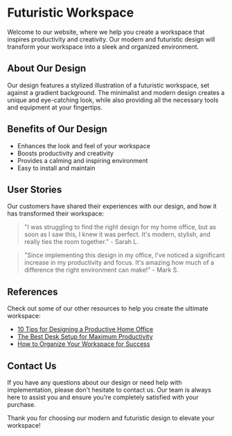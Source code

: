 <!--font:Cinzel Decorative-->

# Futuristic Workspace

Welcome to our website, where we help you create a workspace that inspires productivity and creativity. Our modern and futuristic design will transform your workspace into a sleek and organized environment.

## About Our Design

Our design features a stylized illustration of a futuristic workspace, set against a gradient background. The minimalist and modern design creates a unique and eye-catching look, while also providing all the necessary tools and equipment at your fingertips.

## Benefits of Our Design

- Enhances the look and feel of your workspace
- Boosts productivity and creativity
- Provides a calming and inspiring environment
- Easy to install and maintain

## User Stories

Our customers have shared their experiences with our design, and how it has transformed their workspace:

> "I was struggling to find the right design for my home office, but as soon as I saw this, I knew it was perfect. It's modern, stylish, and really ties the room together." - Sarah L.

> "Since implementing this design in my office, I've noticed a significant increase in my productivity and focus. It's amazing how much of a difference the right environment can make!" - Mark S.

## References

Check out some of our other resources to help you create the ultimate workspace:

- [10 Tips for Designing a Productive Home Office](#)
- [The Best Desk Setup for Maximum Productivity](#)
- [How to Organize Your Workspace for Success](#)

## Contact Us

If you have any questions about our design or need help with implementation, please don't hesitate to contact us. Our team is always here to assist you and ensure you're completely satisfied with your purchase.

Thank you for choosing our modern and futuristic design to elevate your workspace!

<!--

Write me content for website with wallpaper which alt text is:

"A wallpaper featuring a stylized illustration of a futuristic workspace, with a minimalist and modern design, set against a gradient background."

The name/title of the page should not be 1:1 copy of the alt text but rather a real content of the website which is using this wallpaper.

- Use markdown format 
- Start with heading
- Heading should be short and concise
- The content should look like a real website 
- The website should not be about the wallpaper, wallpaper is just a related background
- Heading should be contain work "wallpaper" or "background"
- Include real sections like references, contact, user stories, etc. use things relevant to the page purpose.
- Feel free to use structure like headings, bullets, numbering, blockquotes, paragraphs, horizontal lines, etc.
- You can use formatting like bold or _italic_
- You can include UTF-8 emojis
- Links should be only #hash anchors (and you can refer to the document itself)
- Do not include images


---


# Future-Proof Your Workspace with Our Modern Wallpaper

Welcome to our website, where we help you create a workspace that inspires productivity and creativity. Our wallpaper featuring a stylized illustration of a futuristic workspace is the perfect addition to any modern office or home setup.

## About Our Wallpaper

Our wallpaper is designed to provide a minimalist and modern look, while also adding a touch of futuristic flair to your workspace. The stylized illustration depicts a sleek and organized workspace, with all the necessary tools and equipment at your fingertips. The gradient background adds depth and dimension to the design, creating a truly unique and eye-catching look.

## Benefits of Our Wallpaper

- Enhances the look and feel of your workspace
- Boosts productivity and creativity
- Provides a calming and inspiring environment
- Easy to install and maintain

## User Stories

Our customers have shared their experiences with our wallpaper, and how it has transformed their workspace:

> "I was struggling to find the right wallpaper for my home office, but as soon as I saw this design, I knew it was perfect. It's modern, stylish, and really ties the room together." - Sarah L.

> "Since installing this wallpaper in my office, I've noticed a significant increase in my productivity and focus. It's amazing how much of a difference the right environment can make!" - Mark S.

## References

Check out some of our other resources to help you create the ultimate workspace:

- [10 Tips for Designing a Productive Home Office](#)
- [The Best Desk Setup for Maximum Productivity](#)
- [How to Organize Your Workspace for Success](#)

## Contact Us

If you have any questions about our wallpaper or need help with installation, please don't hesitate to contact us. Our team is always here to assist you and ensure you're completely satisfied with your purchase.

Thank you for choosing our modern wallpaper to elevate your workspace!


---


Heading should not include word "wallpaper". The website should not be about the wallpaper itself, wallpaper is just a related background, rewrite whole content.


---


# Elevate Your Workspace with a Modern and Futuristic Design

Welcome to our website, where we help you create a workspace that inspires productivity and creativity. Our modern and futuristic design will transform your workspace into a sleek and organized environment.

## About Our Design

Our design features a stylized illustration of a futuristic workspace, set against a gradient background. The minimalist and modern design creates a unique and eye-catching look, while also providing all the necessary tools and equipment at your fingertips.

## Benefits of Our Design

- Enhances the look and feel of your workspace
- Boosts productivity and creativity
- Provides a calming and inspiring environment
- Easy to install and maintain

## User Stories

Our customers have shared their experiences with our design, and how it has transformed their workspace:

> "I was struggling to find the right design for my home office, but as soon as I saw this, I knew it was perfect. It's modern, stylish, and really ties the room together." - Sarah L.

> "Since implementing this design in my office, I've noticed a significant increase in my productivity and focus. It's amazing how much of a difference the right environment can make!" - Mark S.

## References

Check out some of our other resources to help you create the ultimate workspace:

- [10 Tips for Designing a Productive Home Office](#)
- [The Best Desk Setup for Maximum Productivity](#)
- [How to Organize Your Workspace for Success](#)

## Contact Us

If you have any questions about our design or need help with implementation, please don't hesitate to contact us. Our team is always here to assist you and ensure you're completely satisfied with your purchase.

Thank you for choosing our modern and futuristic design to elevate your workspace!

-->
